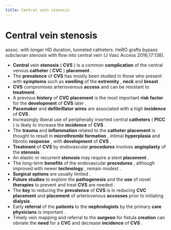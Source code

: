 ```yaml
---
title: Central vein stenosis
---
```

# Central vein stenosis

assoc. with longer HD duration, tunneled catheters. HeRO grafts bypass subclavian stenosis with flow into central vein (J Vasc Access 2016;17:138).

- **Central** vein **stenosis** ( **CVS** ) is a common **complication** of the central venous **catheter** ( **CVC** ) **placement** .
- The **prevalence** of **CVS** has mostly been studied in those who present with **symptoms** such as **swelling** of the **extremity** , **neck** and **breast** .
- **CVS** compromises arteriovenous **access** and can be resistant to **treatment** .
- A previous **history** of **CVC** **placement** is the most important **risk** **factor** for the **development** of **CVS** later .
- **Pacemaker** and **defibrillator** **wires** are associated with a high **incidence** of **CVS** .
- Increasingly liberal use of peripherally inserted central **catheters** ( **PICC** ) is likely to increase the **incidence** of **CVS** .
- The **trauma** and **inflammation** related to the **catheter** **placement** is thought to result in **microthrombi** **formation** , intimal **hyperplasia** and fibrotic **response** , with **development** of **CVS** .
- **Treatment** of **CVS** by endovascular **procedures** involves **angioplasty** of the **stenosis** .
- An elastic or recurrent **stenosis** may require a stent **placement** .
- The long-term **benefits** of the endovascular **procedures** , although improved with newer **technology** , remain modest .
- **Surgical** **options** are usually limited .
- **Future** **studies** to explore the **pathogenesis** and the **use** of novel **therapies** to prevent and treat **CVS** are needed .
- The **key** to reducing the **prevalence** of **CVS** is in reducing **CVC** **placement** and **placement** of arteriovenous **accesses** prior to initiating **dialysis** .
- Early **referral** of the **patients** to the **nephrologists** by the primary **care** **physicians** is important .
- Timely vein mapping and referral to the **surgeon** for fistula **creation** can obviate the **need** for a **CVC** and decrease **incidence** of **CVS** .
